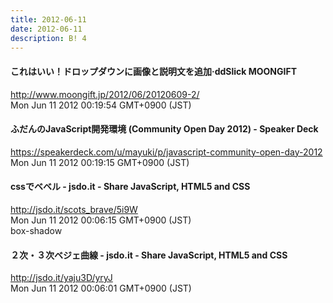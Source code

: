```yaml
---
title: 2012-06-11
date: 2012-06-11
description: B! 4
---
```


#### これはいい！ドロップダウンに画像と説明文を追加·ddSlick MOONGIFT
http://www.moongift.jp/2012/06/20120609-2/<br>
Mon Jun 11 2012 00:19:54 GMT+0900 (JST)<br>


#### ふだんのJavaScript開発環境 (Community Open Day 2012) - Speaker Deck
https://speakerdeck.com/u/mayuki/p/javascript-community-open-day-2012<br>
Mon Jun 11 2012 00:19:15 GMT+0900 (JST)<br>


#### cssでベベル - jsdo.it - Share JavaScript, HTML5 and CSS
http://jsdo.it/scots_brave/5i9W<br>
Mon Jun 11 2012 00:06:15 GMT+0900 (JST)<br>
box-shadow


#### ２次・３次ベジェ曲線 - jsdo.it - Share JavaScript, HTML5 and CSS
http://jsdo.it/yaju3D/yryJ<br>
Mon Jun 11 2012 00:06:01 GMT+0900 (JST)<br>


